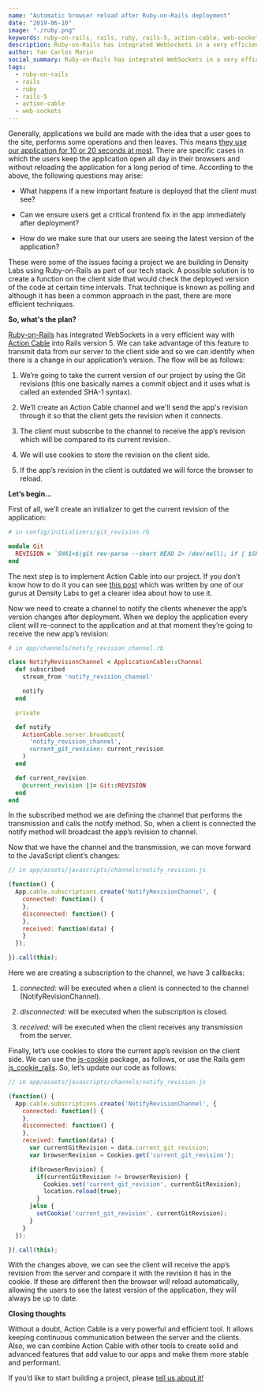```yaml
---
name: "Automatic browser reload after Ruby-on-Rails deployment"
date: "2019-06-10"
image: "./ruby.png"
keywords: ruby-on-rails, rails, ruby, rails-5, action-cable, web-sockets
description: Ruby-on-Rails has integrated WebSockets in a very efficient way with Action Cable into Rails version 5. We can take advantage of this feature to transmit data from our server to the client side and so we can identify when there is a change in our application’s version.
author: Yan Carlos Marin
social_summary: Ruby-on-Rails has integrated WebSockets in a very efficient way with Action Cable into Rails version 5. We can take advantage of this feature to transmit data from our server to the client side and so we can identify when there is a change in our application’s version.
tags:
  - ruby-on-rails
  - rails
  - ruby
  - rails-5
  - action-cable
  - web-sockets
---
```

Generally, applications we build are made with the idea that a user goes to the site, performs some operations and then leaves. This means [they use our application for 10 or 20 seconds at most](https://www.nngroup.com/articles/how-long-do-users-stay-on-web-pages). There are specific cases in which the users keep the application open all day in their browsers and without reloading the application for a long period of time.
According to the above, the following questions may arise:

-   What happens if a new important feature is deployed that the client must see?
    
-   Can we ensure users get a critical frontend fix in the app immediately after deployment?
    
-   How do we make sure that our users are seeing the latest version of the application?
    

These were some of the issues facing a project we are building in Density Labs using Ruby-on-Rails as part of our tech stack. A possible solution is to create a function on the client side that would check the deployed version of the code at certain time intervals. That technique is known as polling and although it has been a common approach in the past, there are more efficient techniques.

**So, what's the plan?**

[Ruby-on-Rails](https://guides.rubyonrails.org) has integrated WebSockets in a very efficient way with [Action Cable](https://guides.rubyonrails.org/action_cable_overview.html) into Rails version 5. We can take advantage of this feature to transmit data from our server to the client side and so we can identify when there is a change in our  application’s version. The flow will be as follows:

1.  We’re going to take the current version of our project by using the Git revisions (this one basically names a commit object and it uses what is called an extended SHA-1 syntax).
    
2.  We’ll create an Action Cable channel and we'll send the app's revision through it so that the client gets the revision when it connects.
    
3.  The client must subscribe to the channel to receive the app’s revision which will be compared to its current revision.
    
4.  We will use cookies to store the revision on the client side.
    
5.  If the app’s revision in the client is outdated we will force the browser to reload.
    


**Let’s begin…**

First of all, we’ll create an initializer to get the current revision of the application:

```ruby
# in config/initializers/git_revision.rb

module Git
  REVISION = `SHA1=$(git rev-parse --short HEAD 2> /dev/null); if [ $SHA1 ]; then echo $SHA1; else echo 'unknown'; fi`.chomp
end
```

The next step is to implement Action Cable into our project. If you don’t know how to do it you can see [this post](https://densitylabs.io/blog/implementing-action-cable-and-active-job-in-rails-5) which was written by one of our gurus at Density Labs to get a clearer idea about how to use it.

Now we need to create a channel to notify the clients whenever the app’s version changes after deployment. When we deploy the application every client will re-connect to the application and at that moment they’re going to receive the new app’s revision:

```ruby
# in app/channels/notify_revision_channel.rb

class NotifyRevisionChannel < ApplicationCable::Channel
  def subscribed
    stream_from 'notify_revision_channel'

    notify
  end

  private

  def notify
    ActionCable.server.broadcast(
      'notify_revision_channel',
      current_git_revision: current_revision
    )
  end

  def current_revision
    @current_revision ||= Git::REVISION
  end
end
```

In the subscribed method we are defining the channel that performs the transmission and calls the notify method. So, when a client is connected the notify method will broadcast the app’s revision to channel.

Now that we have the channel and the transmission, we can move forward to the JavaScript client’s changes:

```javascript
// in app/assets/javascripts/channels/notify_revision.js

(function() {
  App.cable.subscriptions.create('NotifyRevisionChannel', {
    connected: function() {
    },
    disconnected: function() {
    },
    received: function(data) {
    }
  });

}).call(this);
```

Here we are creating a subscription to the channel, we have 3 callbacks:

1. _connected:_ will be executed when a client is connected to the channel (NotifyRevisionChannel).

2. _disconnected:_ will be executed when the subscription is closed.

3. _received:_ will be executed when the client receives any transmission from the server.

Finally, let’s use cookies to store the current app’s revision on the client side. We can use the [js-cookie](https://www.npmjs.com/package/js-cookie) package, as follows, or use the Rails gem [js\_cookie\_rails](https://github.com/freego/js_cookie_rails). So, let’s update our code as follows:

```javascript
// in app/assets/javascripts/channels/notify_revision.js

(function() {
  App.cable.subscriptions.create('NotifyRevisionChannel', {
    connected: function() {
    },
    disconnected: function() {
    },
    received: function(data) {
      var currentGitRevision = data.current_git_revision;
      var browserRevision = Cookies.get('current_git_revision');

      if(browserRevision) {
        if(currentGitRevision != browserRevision) {
          Cookies.set('current_git_revision', currentGitRevision);
          location.reload(true);
        }
      }else {
        setCookie('current_git_revision', currentGitRevision);
      }
    }
  });

}).call(this);
```

With the changes above, we can see the client will receive the app’s revision from the server and compare it with the revision it has in the cookie. If these are different then the browser will reload automatically, allowing the users to see the latest version of the application, they will always be up to date.

**Closing thoughts**

Without a doubt, Action Cable is a very powerful and efficient tool. It allows keeping continuous communication between the server and the clients. Also, we can combine Action Cable with other tools to create solid and advanced features that add value to our apps and make them more stable and performant.

If you’d like to start building a project, please [tell us about it!](https://densitylabs.io/contact-us)
